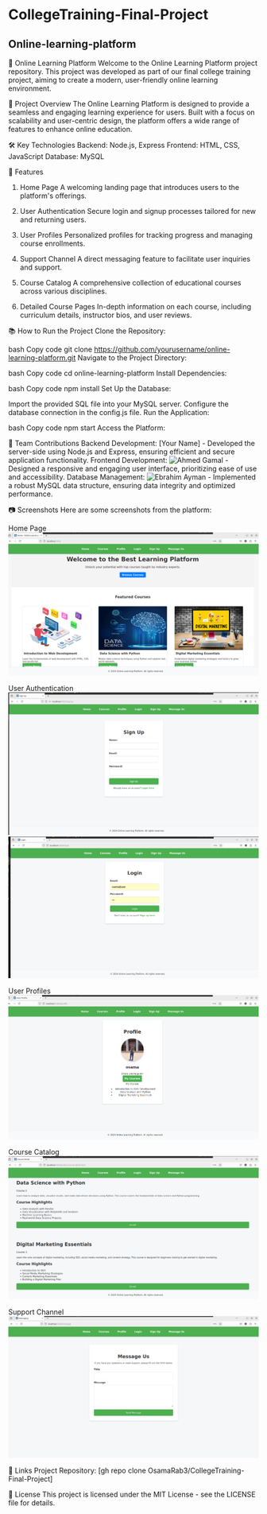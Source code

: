 # CollegeTraining-Final-Project

##  Online-learning-platform 

🌟 Online Learning Platform
Welcome to the Online Learning Platform project repository. This project was developed as part of our final college training project, aiming to create a modern, user-friendly online learning environment.

🚀 Project Overview
The Online Learning Platform is designed to provide a seamless and engaging learning experience for users. Built with a focus on scalability and user-centric design, the platform offers a wide range of features to enhance online education.


🛠️ Key Technologies
Backend: Node.js, Express
Frontend: HTML, CSS, JavaScript
Database: MySQL


🎯 Features
1. Home Page
A welcoming landing page that introduces users to the platform's offerings.

2. User Authentication
Secure login and signup processes tailored for new and returning users.

3. User Profiles
Personalized profiles for tracking progress and managing course enrollments.

4. Support Channel
A direct messaging feature to facilitate user inquiries and support.

5. Course Catalog
A comprehensive collection of educational courses across various disciplines.

6. Detailed Course Pages
In-depth information on each course, including curriculum details, instructor bios, and user reviews.



📚 How to Run the Project
Clone the Repository:

bash
Copy code
git clone https://github.com/yourusername/online-learning-platform.git
Navigate to the Project Directory:

bash
Copy code
cd online-learning-platform
Install Dependencies:

bash
Copy code
npm install
Set Up the Database:

Import the provided SQL file into your MySQL server.
Configure the database connection in the config.js file.
Run the Application:

bash
Copy code
npm start
Access the Platform:


👥 Team Contributions
Backend Development: [Your Name] - Developed the server-side using Node.js and Express, ensuring efficient and secure application functionality.
Frontend Development: ![Ahmed Gamal](https://github.com/Ahmed-Gamal-0) - Designed a responsive and engaging user interface, prioritizing ease of use and accessibility.
Database Management: ![Ebrahim Ayman](https://github.com/HemaX10)  - Implemented a robust MySQL data structure, ensuring data integrity and optimized performance.


📷 Screenshots
Here are some screenshots from the platform:

Home Page
![home](image/home.png)

User Authentication
![signup](image/signup.png)
![login](image/login.png)

User Profiles
![profile](image/profile.png)

Course Catalog
![course](image/course.png)

Support Channel
![message](image/message.png)

🔗 Links
Project Repository: [gh repo clone OsamaRab3/CollegeTraining-Final-Project]

📄 License
This project is licensed under the MIT License - see the LICENSE file for details.


